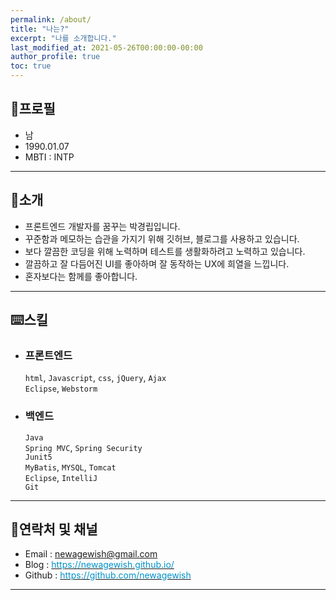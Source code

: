 ```yaml
---
permalink: /about/
title: "나는?"
excerpt: "나를 소개합니다."
last_modified_at: 2021-05-26T00:00:00-00:00
author_profile: true
toc: true
---
```

## 📝프로필
- 남
- 1990.01.07
- MBTI : INTP

---

## 💬소개
- 프론트엔드 개발자를 꿈꾸는 박경립입니다.
- 꾸준함과 메모하는 습관을 가지기 위해 깃허브, 블로그를 사용하고 있습니다.
- 보다 깔끔한 코딩을 위해 노력하며 테스트를 생활화하려고 노력하고 있습니다.
- 깔끔하고 잘 다듬어진 UI를 좋아하며 잘 동작하는 UX에 희열을 느낍니다.
- 혼자보다는 함께를 좋아합니다.

---

## ⌨️스킬
- ### 프론트엔드
    `html`, `Javascript`, `css`, `jQuery`, `Ajax`  
    `Eclipse`, `Webstorm`

- ### 백엔드
    `Java`  
    `Spring MVC`, `Spring Security`  
    `Junit5`  
    `MyBatis`, `MYSQL`, `Tomcat`  
    `Eclipse`, `IntelliJ`  
    `Git`

---

## 💌연락처 및 채널
- Email : newagewish@gmail.com
- Blog : [<span style="color: #0092ca;">https://newagewish.github.io/</span>](https://newagewish.github.io/)
- Github : [<span style="color: #0092ca;">https://github.com/newagewish</span>](https://github.com/newagewish)

---








